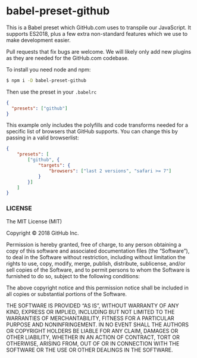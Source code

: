 # babel-preset-github

This is a Babel preset which GitHub.com uses to transpile our JavaScript. It supports ES2018, plus a few extra non-standard features which we use to make development easier.

Pull requests that fix bugs are welcome. We will likely only add new plugins as they are needed for the GitHub.com codebase.


To install you need node and npm:

```bash
$ npm i -D babel-preset-github
```

Then use the preset in your `.babelrc`

```json
{
  "presets": ["github"]
}
```

This example only includes the polyfills and code transforms needed for a specific list of browsers that GitHub supports. You can change this by passing in a valid browserlist:

```json
{
	"presets": [
		["github", {
			"targets": {
				"browsers": ["last 2 versions", "safari >= 7"]
			}
		}]
	]
}
```

### LICENSE

The MIT License (MIT)

Copyright © 2018 GitHub Inc.

Permission is hereby granted, free of charge, to any person obtaining a copy of this software and associated documentation files (the “Software”), to deal in the Software without restriction, including without limitation the rights to use, copy, modify, merge, publish, distribute, sublicense, and/or sell copies of the Software, and to permit persons to whom the Software is furnished to do so, subject to the following conditions:

The above copyright notice and this permission notice shall be included in all copies or substantial portions of the Software.

THE SOFTWARE IS PROVIDED “AS IS”, WITHOUT WARRANTY OF ANY KIND, EXPRESS OR IMPLIED, INCLUDING BUT NOT LIMITED TO THE WARRANTIES OF MERCHANTABILITY, FITNESS FOR A PARTICULAR PURPOSE AND NONINFRINGEMENT. IN NO EVENT SHALL THE AUTHORS OR COPYRIGHT HOLDERS BE LIABLE FOR ANY CLAIM, DAMAGES OR OTHER LIABILITY, WHETHER IN AN ACTION OF CONTRACT, TORT OR OTHERWISE, ARISING FROM, OUT OF OR IN CONNECTION WITH THE SOFTWARE OR THE USE OR OTHER DEALINGS IN THE SOFTWARE.
